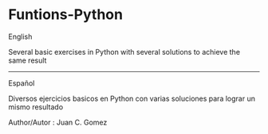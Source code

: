 # Funtions-Python

English

Several basic exercises in Python with several solutions to achieve the same result

---------------------------------------------------

Español

Diversos ejercicios basicos en Python con varias soluciones para lograr un mismo resultado

Author/Autor : Juan C. Gomez
